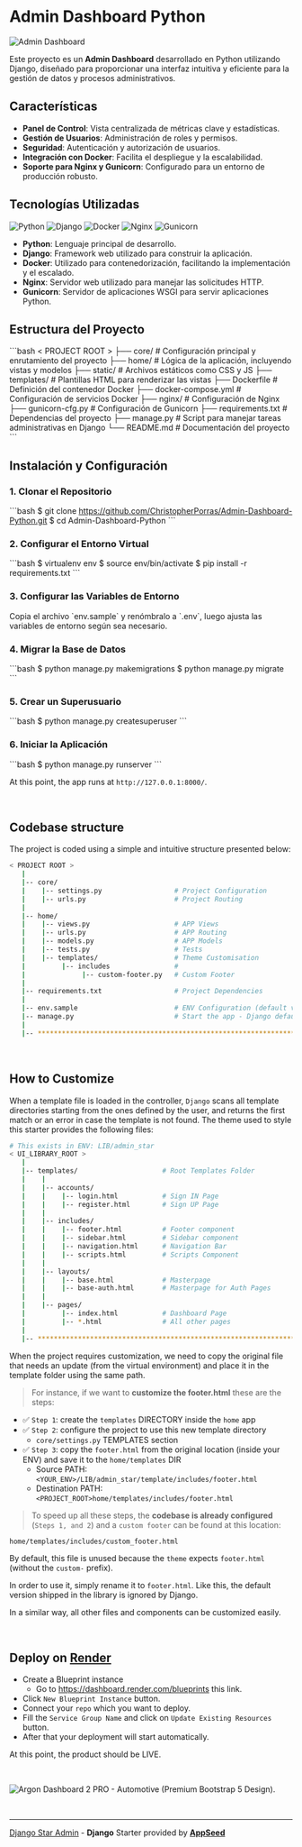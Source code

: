 
# Admin Dashboard Python

![Admin Dashboard](https://via.placeholder.com/1000x500.png?text=Admin+Dashboard)

Este proyecto es un **Admin Dashboard** desarrollado en Python utilizando Django, diseñado para proporcionar una interfaz intuitiva y eficiente para la gestión de datos y procesos administrativos.

## Características

- **Panel de Control**: Vista centralizada de métricas clave y estadísticas.
- **Gestión de Usuarios**: Administración de roles y permisos.
- **Seguridad**: Autenticación y autorización de usuarios.
- **Integración con Docker**: Facilita el despliegue y la escalabilidad.
- **Soporte para Nginx y Gunicorn**: Configurado para un entorno de producción robusto.

## Tecnologías Utilizadas

![Python](https://img.shields.io/badge/Python-3.x-blue.svg)
![Django](https://img.shields.io/badge/Django-3.x-green.svg)
![Docker](https://img.shields.io/badge/Docker-Enabled-blue.svg)
![Nginx](https://img.shields.io/badge/Nginx-Configured-green.svg)
![Gunicorn](https://img.shields.io/badge/Gunicorn-Configured-yellow.svg)

- **Python**: Lenguaje principal de desarrollo.
- **Django**: Framework web utilizado para construir la aplicación.
- **Docker**: Utilizado para contenedorización, facilitando la implementación y el escalado.
- **Nginx**: Servidor web utilizado para manejar las solicitudes HTTP.
- **Gunicorn**: Servidor de aplicaciones WSGI para servir aplicaciones Python.

## Estructura del Proyecto

\`\`\`bash
< PROJECT ROOT >
   ├── core/                            # Configuración principal y enrutamiento del proyecto
   ├── home/                            # Lógica de la aplicación, incluyendo vistas y modelos
   ├── static/                          # Archivos estáticos como CSS y JS
   ├── templates/                       # Plantillas HTML para renderizar las vistas
   ├── Dockerfile                       # Definición del contenedor Docker
   ├── docker-compose.yml               # Configuración de servicios Docker
   ├── nginx/                           # Configuración de Nginx
   ├── gunicorn-cfg.py                  # Configuración de Gunicorn
   ├── requirements.txt                 # Dependencias del proyecto
   ├── manage.py                        # Script para manejar tareas administrativas en Django
   └── README.md                        # Documentación del proyecto
\`\`\`

## Instalación y Configuración

### 1. Clonar el Repositorio

\`\`\`bash
$ git clone https://github.com/ChristopherPorras/Admin-Dashboard-Python.git
$ cd Admin-Dashboard-Python
\`\`\`

### 2. Configurar el Entorno Virtual

\`\`\`bash
$ virtualenv env
$ source env/bin/activate
$ pip install -r requirements.txt
\`\`\`

### 3. Configurar las Variables de Entorno

Copia el archivo \`env.sample\` y renómbralo a \`.env\`, luego ajusta las variables de entorno según sea necesario.

### 4. Migrar la Base de Datos

\`\`\`bash
$ python manage.py makemigrations
$ python manage.py migrate
\`\`\`

### 5. Crear un Superusuario

\`\`\`bash
$ python manage.py createsuperuser
\`\`\`

### 6. Iniciar la Aplicación

\`\`\`bash
$ python manage.py runserver
\`\`\`

At this point, the app runs at `http://127.0.0.1:8000/`. 

<br />

## Codebase structure

The project is coded using a simple and intuitive structure presented below:

```bash
< PROJECT ROOT >
   |
   |-- core/                            
   |    |-- settings.py                  # Project Configuration  
   |    |-- urls.py                      # Project Routing
   |
   |-- home/
   |    |-- views.py                     # APP Views 
   |    |-- urls.py                      # APP Routing
   |    |-- models.py                    # APP Models 
   |    |-- tests.py                     # Tests  
   |    |-- templates/                   # Theme Customisation 
   |         |-- includes                # 
   |              |-- custom-footer.py   # Custom Footer      
   |     
   |-- requirements.txt                  # Project Dependencies
   |
   |-- env.sample                        # ENV Configuration (default values)
   |-- manage.py                         # Start the app - Django default start script
   |
   |-- ************************************************************************
```

<br />

## How to Customize 

When a template file is loaded in the controller, `Django` scans all template directories starting from the ones defined by the user, and returns the first match or an error in case the template is not found. 
The  theme used to style this starter provides the following files: 

```bash
# This exists in ENV: LIB/admin_star
< UI_LIBRARY_ROOT >                      
   |
   |-- templates/                     # Root Templates Folder 
   |    |          
   |    |-- accounts/       
   |    |    |-- login.html           # Sign IN Page
   |    |    |-- register.html        # Sign UP Page
   |    |
   |    |-- includes/       
   |    |    |-- footer.html          # Footer component
   |    |    |-- sidebar.html         # Sidebar component
   |    |    |-- navigation.html      # Navigation Bar
   |    |    |-- scripts.html         # Scripts Component
   |    |
   |    |-- layouts/       
   |    |    |-- base.html            # Masterpage
   |    |    |-- base-auth.html       # Masterpage for Auth Pages
   |    |
   |    |-- pages/       
   |         |-- index.html           # Dashboard Page
   |         |-- *.html               # All other pages
   |    
   |-- ************************************************************************
```

When the project requires customization, we need to copy the original file that needs an update (from the virtual environment) and place it in the template folder using the same path. 

> For instance, if we want to **customize the footer.html** these are the steps:

- ✅ `Step 1`: create the `templates` DIRECTORY inside the `home` app
- ✅ `Step 2`: configure the project to use this new template directory
  - `core/settings.py` TEMPLATES section
- ✅ `Step 3`: copy the `footer.html` from the original location (inside your ENV) and save it to the `home/templates` DIR
  - Source PATH: `<YOUR_ENV>/LIB/admin_star/template/includes/footer.html`
  - Destination PATH: `<PROJECT_ROOT>home/templates/includes/footer.html`

> To speed up all these steps, the **codebase is already configured** (`Steps 1, and 2`) and a `custom footer` can be found at this location:

`home/templates/includes/custom_footer.html` 

By default, this file is unused because the `theme` expects `footer.html` (without the `custom-` prefix). 

In order to use it, simply rename it to `footer.html`. Like this, the default version shipped in the library is ignored by Django. 

In a similar way, all other files and components can be customized easily.

<br />

## Deploy on [Render](https://render.com/)

- Create a Blueprint instance
  - Go to https://dashboard.render.com/blueprints this link.
- Click `New Blueprint Instance` button.
- Connect your `repo` which you want to deploy.
- Fill the `Service Group Name` and click on `Update Existing Resources` button.
- After that your deployment will start automatically.

At this point, the product should be LIVE.

<br />


![Argon Dashboard 2 PRO - Automotive (Premium Bootstrap 5 Design).](https://user-images.githubusercontent.com/51070104/211158013-fea76b79-bb54-4066-a617-5ec3b4b6ec42.jpg)

<br />

---
[Django Star Admin](https://appseed.us/product/star-admin/django/) - **Django** Starter provided by **[AppSeed](https://appseed.us/)**
